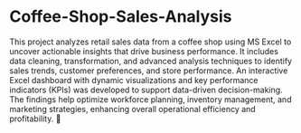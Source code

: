 # Coffee-Shop-Sales-Analysis

This project analyzes retail sales data from a coffee shop using MS Excel to uncover actionable insights that drive business performance. It includes data cleaning, transformation, and advanced analysis techniques to identify sales trends, customer preferences, and store performance. An interactive Excel dashboard with dynamic visualizations and key performance indicators (KPIs) was developed to support data-driven decision-making. The findings help optimize workforce planning, inventory management, and marketing strategies, enhancing overall operational efficiency and profitability. 🚀
